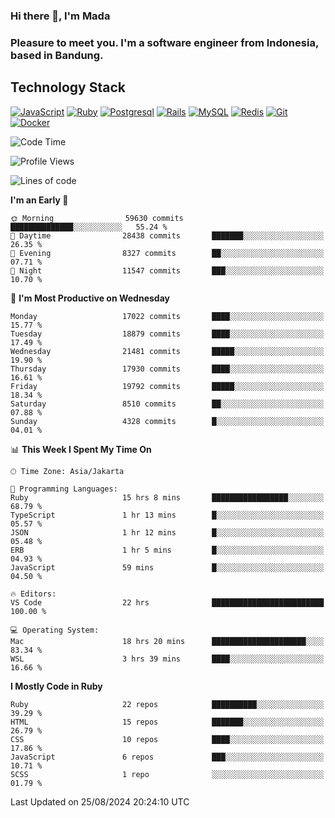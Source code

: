 ### Hi there 👋, I'm Mada
### Pleasure to meet you. I'm a software engineer from Indonesia, based in Bandung.

## Technology Stack

[![JavaScript](https://img.shields.io/badge/-JavaScript-%23F7DF1C?style=flat-square&logo=javascript&logoColor=000000&labelColor=%23F7DF1C&color=%23FFCE5A)](https://www.javascript.com/)
[![Ruby](https://img.shields.io/badge/Ruby-CC342D?style=flat-square&logo=ruby&logoColor=white)](https://www.ruby-lang.org/en/)
[![Postgresql](https://img.shields.io/badge/PostgreSQL-316192?style=flat-square&logo=postgresql&logoColor=ffffff)](https://www.postgresql.org/)
[![Rails](https://img.shields.io/badge/Ruby_on_Rails-CC0000?style=flat-square&logo=ruby-on-rails&logoColor=white)](https://rubyonrails.org/)
[![MySQL](https://img.shields.io/badge/-MySQL-4479A1?style=flat-square&logo=MySQL&logoColor=ffffff)](https://www.mysql.com/)
[![Redis](https://img.shields.io/badge/-Redis-DC382D?style=flat-square&logo=Redis&logoColor=ffffff)](https://redis.io/)
[![Git](https://img.shields.io/badge/-Git-%23F05032?style=flat-square&logo=git&logoColor=%23ffffff)](https://git-scm.com/)
[![Docker](https://img.shields.io/badge/-Docker-2496ED?style=flat-square&logo=docker&logoColor=ffffff)](https://www.docker.com/)
<!--
**madaarya/madaarya** is a ✨ _special_ ✨ repository because its `README.md` (this file) appears on your GitHub profile.

Here are some ideas to get you started:

- 🔭 I’m currently working on ...
- 🌱 I’m currently learning ...
- 👯 I’m looking to collaborate on ...
- 🤔 I’m looking for help with ...
- 💬 Ask me about ...
- 📫 How to reach me: ...
- 😄 Pronouns: ...
- ⚡ Fun fact: ...
-->
<!--START_SECTION:waka-->
![Code Time](http://img.shields.io/badge/Code%20Time-6%2C381%20hrs%204%20mins-blue)

![Profile Views](http://img.shields.io/badge/Profile%20Views-0-blue)

![Lines of code](https://img.shields.io/badge/From%20Hello%20World%20I%27ve%20Written-45.9%20million%20lines%20of%20code-blue)

**I'm an Early 🐤** 

```text
🌞 Morning                59630 commits       ██████████████░░░░░░░░░░░   55.24 % 
🌆 Daytime                28438 commits       ███████░░░░░░░░░░░░░░░░░░   26.35 % 
🌃 Evening                8327 commits        ██░░░░░░░░░░░░░░░░░░░░░░░   07.71 % 
🌙 Night                  11547 commits       ███░░░░░░░░░░░░░░░░░░░░░░   10.70 % 
```
📅 **I'm Most Productive on Wednesday** 

```text
Monday                   17022 commits       ████░░░░░░░░░░░░░░░░░░░░░   15.77 % 
Tuesday                  18879 commits       ████░░░░░░░░░░░░░░░░░░░░░   17.49 % 
Wednesday                21481 commits       █████░░░░░░░░░░░░░░░░░░░░   19.90 % 
Thursday                 17930 commits       ████░░░░░░░░░░░░░░░░░░░░░   16.61 % 
Friday                   19792 commits       █████░░░░░░░░░░░░░░░░░░░░   18.34 % 
Saturday                 8510 commits        ██░░░░░░░░░░░░░░░░░░░░░░░   07.88 % 
Sunday                   4328 commits        █░░░░░░░░░░░░░░░░░░░░░░░░   04.01 % 
```


📊 **This Week I Spent My Time On** 

```text
🕑︎ Time Zone: Asia/Jakarta

💬 Programming Languages: 
Ruby                     15 hrs 8 mins       █████████████████░░░░░░░░   68.79 % 
TypeScript               1 hr 13 mins        █░░░░░░░░░░░░░░░░░░░░░░░░   05.57 % 
JSON                     1 hr 12 mins        █░░░░░░░░░░░░░░░░░░░░░░░░   05.48 % 
ERB                      1 hr 5 mins         █░░░░░░░░░░░░░░░░░░░░░░░░   04.93 % 
JavaScript               59 mins             █░░░░░░░░░░░░░░░░░░░░░░░░   04.50 % 

🔥 Editors: 
VS Code                  22 hrs              █████████████████████████   100.00 % 

💻 Operating System: 
Mac                      18 hrs 20 mins      █████████████████████░░░░   83.34 % 
WSL                      3 hrs 39 mins       ████░░░░░░░░░░░░░░░░░░░░░   16.66 % 
```

**I Mostly Code in Ruby** 

```text
Ruby                     22 repos            ██████████░░░░░░░░░░░░░░░   39.29 % 
HTML                     15 repos            ███████░░░░░░░░░░░░░░░░░░   26.79 % 
CSS                      10 repos            ████░░░░░░░░░░░░░░░░░░░░░   17.86 % 
JavaScript               6 repos             ███░░░░░░░░░░░░░░░░░░░░░░   10.71 % 
SCSS                     1 repo              ░░░░░░░░░░░░░░░░░░░░░░░░░   01.79 % 
```




 Last Updated on 25/08/2024 20:24:10 UTC
<!--END_SECTION:waka-->

